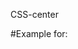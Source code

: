  CSS-center

#Example for:
<div class = "outer-vert">

  <div class = "inner-vert">
  </div>

</div>
